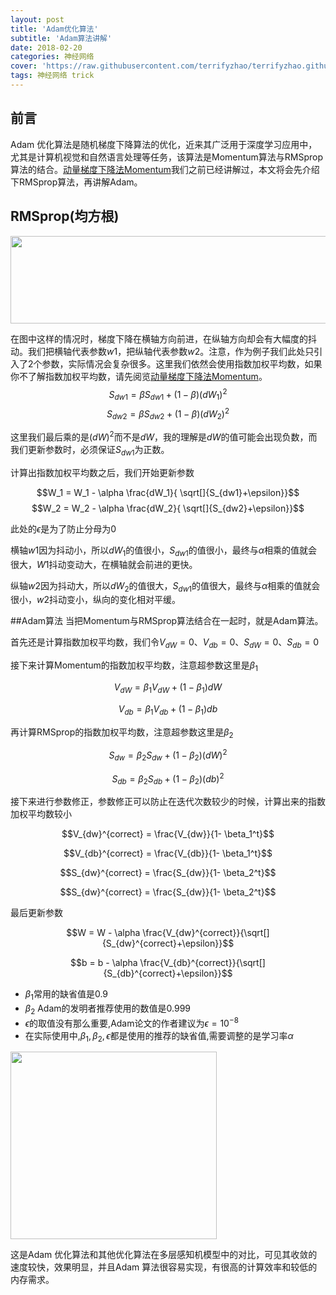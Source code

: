 ```yaml
---
layout: post
title: 'Adam优化算法'
subtitle: 'Adam算法讲解'
date: 2018-02-20
categories: 神经网络
cover: 'https://raw.githubusercontent.com/terrifyzhao/terrifyzhao.github.io/master/assets/img/2018-02-20-Adam%E4%BC%98%E5%8C%96%E7%AE%97%E6%B3%95/cover.jpg'
tags: 神经网络 trick
---
```



## 前言
Adam 优化算法是随机梯度下降算法的优化，近来其广泛用于深度学习应用中，尤其是计算机视觉和自然语言处理等任务，该算法是Momentum算法与RMSprop算法的结合。[动量梯度下降法Momentum](https://terrifyzhao.github.io/2018/02/16/%E5%8A%A8%E9%87%8F%E6%A2%AF%E5%BA%A6%E4%B8%8B%E9%99%8D%E6%B3%95Momentum.html)我们之前已经讲解过，本文将会先介绍下RMSprop算法，再讲解Adam。

## RMSprop(均方根)
<img src="https://raw.githubusercontent.com/terrifyzhao/terrifyzhao.github.io/master/assets/img/2018-02-20-Adam%E4%BC%98%E5%8C%96%E7%AE%97%E6%B3%95/adam1.jpg" width="630" height="140"/>

在图中这样的情况时，梯度下降在横轴方向前进，在纵轴方向却会有大幅度的抖动。我们把横轴代表参数$w1$，把纵轴代表参数$w2$。注意，作为例子我们此处只引入了2个参数，实际情况会复杂很多。这里我们依然会使用指数加权平均数，如果你不了解指数加权平均数，请先阅览[动量梯度下降法Momentum](https://terrifyzhao.github.io/2018/02/16/%E5%8A%A8%E9%87%8F%E6%A2%AF%E5%BA%A6%E4%B8%8B%E9%99%8D%E6%B3%95Momentum.html)。
$$S_{dw1} = \beta S_{dw1} + (1-\beta)(dW_1)^2$$
$$S_{dw2} = \beta S_{dw2} + (1-\beta)(dW_2)^2$$

这里我们最后乘的是$(dW)^2$而不是$dW$，我的理解是$dW$的值可能会出现负数，而我们更新参数时，必须保证$S_{dw1}$为正数。 

计算出指数加权平均数之后，我们开始更新参数

$$W_1 = W_1 - \alpha \frac{dW_1}{ \sqrt[]{S_{dw1}+\epsilon}}$$
$$W_2 = W_2 - \alpha \frac{dW_2}{ \sqrt[]{S_{dw2}+\epsilon}}$$

此处的$\epsilon$是为了防止分母为0

横轴$w1$因为抖动小，所以$dW_1$的值很小，$S_{dw1}$的值很小，最终与$\alpha$相乘的值就会很大，$W1$抖动变动大，在横轴就会前进的更快。

纵轴$w2$因为抖动大，所以$dW_2$的值很大，$S_{dw1}$的值很大，最终与$\alpha$相乘的值就会很小，$w2$抖动变小，纵向的变化相对平缓。


##Adam算法
当把Momentum与RMSprop算法结合在一起时，就是Adam算法。

首先还是计算指数加权平均数，我们令$V_{dW}=0$、$V_{db}=0$、$S_{dW}=0$、$S_{db}=0$

接下来计算Momentum的指数加权平均数，注意超参数这里是$\beta_1$

$$V_{dW} = \beta_1 V_{dW} + (1-\beta_1)dW$$

$$V_{db} = \beta_1 V_{db} + (1-\beta_1)db$$

再计算RMSprop的指数加权平均数，注意超参数这里是$\beta_2$

$$S_{dw} = \beta_2 S_{dw} + (1-\beta_2)(dW)^2$$

$$S_{db} = \beta_2 S_{db} + (1-\beta_2)(db)^2$$

接下来进行参数修正，参数修正可以防止在迭代次数较少的时候，计算出来的指数加权平均数较小

$$V_{dw}^{correct} = \frac{V_{dw}}{1- \beta_1^t}$$

$$V_{db}^{correct} = \frac{V_{db}}{1- \beta_1^t}$$

$$S_{dw}^{correct} = \frac{S_{dw}}{1- \beta_2^t}$$

$$S_{dw}^{correct} = \frac{S_{dw}}{1- \beta_2^t}$$

最后更新参数

$$W = W - \alpha \frac{V_{dw}^{correct}}{\sqrt[]{S_{dw}^{correct}+\epsilon}}$$

$$b = b - \alpha \frac{V_{db}^{correct}}{\sqrt[]{S_{db}^{correct}+\epsilon}}$$

+ $\beta_1$常用的缺省值是0.9
+ $\beta_2$ Adam的发明者推荐使用的数值是0.999
+ $\epsilon$的取值没有那么重要,Adam论文的作者建议为$\epsilon=10^{−8}$
+ 在实际使用中,$\beta_1,\beta_2,\epsilon$都是使用的推荐的缺省值,需要调整的是学习率$\alpha$

<img src="https://raw.githubusercontent.com/terrifyzhao/terrifyzhao.github.io/master/assets/img/2018-02-20-Adam%E4%BC%98%E5%8C%96%E7%AE%97%E6%B3%95/adam2.jpg" width="330" height="300"/>

这是Adam 优化算法和其他优化算法在多层感知机模型中的对比，可见其收敛的速度较快，效果明显，并且Adam 算法很容易实现，有很高的计算效率和较低的内存需求。


